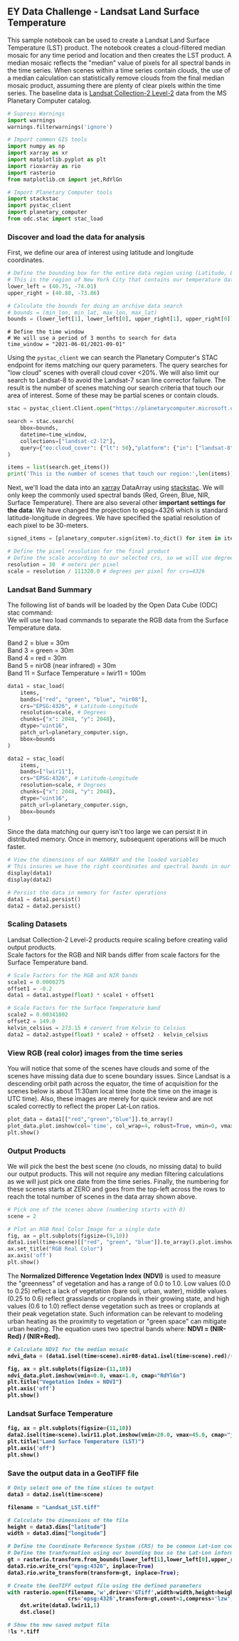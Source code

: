 ## EY Data Challenge - Landsat Land Surface Temperature

This sample notebook can be used to create a Landsat Land Surface Temperature (LST) product. The notebook creates a cloud-filtered median mosaic for any time period and location and then creates the LST product. A median mosaic reflects the "median" value of pixels for all spectral bands in the time series. When scenes within a time series contain clouds, the use of a median calculation can statistically remove clouds from the final median mosaic product, assuming there are plenty of clear pixels within the time series. The baseline data is [Landsat Collection-2 Level-2](https://www.usgs.gov/landsat-missions/landsat-collection-2) data from the MS Planetary Computer catalog.

```python
# Supress Warnings 
import warnings
warnings.filterwarnings('ignore')

# Import common GIS tools
import numpy as np
import xarray as xr
import matplotlib.pyplot as plt
import rioxarray as rio
import rasterio
from matplotlib.cm import jet,RdYlGn

# Import Planetary Computer tools
import stackstac
import pystac_client
import planetary_computer 
from odc.stac import stac_load

```
### Discover and load the data for analysis

First, we define our area of interest using latitude and longitude coordinates. 

```python
# Define the bounding box for the entire data region using (Latitude, Longitude)
# This is the region of New York City that contains our temperature dataset
lower_left = (40.75, -74.01)
upper_right = (40.88, -73.86)

```

```python
# Calculate the bounds for doing an archive data search
# bounds = (min_lon, min_lat, max_lon, max_lat)
bounds = (lower_left[1], lower_left[0], upper_right[1], upper_right[0])

```

```
# Define the time window
# We will use a period of 3 months to search for data
time_window = "2021-06-01/2021-09-01"

```
Using the `pystac_client` we can search the Planetary Computer's STAC endpoint for items matching our query parameters. The query searches for "low cloud" scenes with overall cloud cover <20%. We will also limit our search to Landsat-8 to avoid the Landsat-7 scan line corrector failure. The result is the number of scenes matching our search criteria that touch our area of interest. Some of these may be partial scenes or contain clouds.

```python
stac = pystac_client.Client.open("https://planetarycomputer.microsoft.com/api/stac/v1")

search = stac.search(
    bbox=bounds, 
    datetime=time_window,
    collections=["landsat-c2-l2"],
    query={"eo:cloud_cover": {"lt": 50},"platform": {"in": ["landsat-8"]}},
)
```

```python
items = list(search.get_items())
print('This is the number of scenes that touch our region:',len(items))

```

Next, we'll load the data into an [xarray](https://xarray.pydata.org/en/stable/) DataArray using [stackstac](https://stackstac.readthedocs.io/). We will only keep the commonly used spectral bands (Red, Green, Blue, NIR, Surface Temperature). There are also several other <b>important settings for the data</b>: We have changed the projection to epsg=4326 which is standard latitude-longitude in degrees. We have specified the spatial resolution of each pixel to be 30-meters. 

```python
signed_items = [planetary_computer.sign(item).to_dict() for item in items]

```


```python
# Define the pixel resolution for the final product
# Define the scale according to our selected crs, so we will use degrees
resolution = 30  # meters per pixel 
scale = resolution / 111320.0 # degrees per pixel for crs=4326 

```

### Landsat Band Summary 
The following list of bands will be loaded by the Open Data Cube (ODC) stac command:<br>
We will use two load commands to separate the RGB data from the Surface Temperature data.<br><br>
Band 2 = blue = 30m<br>
Band 3 = green = 30m<br>
Band 4 = red = 30m<br>
Band 5 = nir08 (near infrared) = 30m<br>
Band 11 = Surface Temperature = lwir11 = 100m


```python
data1 = stac_load(
    items,
    bands=["red", "green", "blue", "nir08"],
    crs="EPSG:4326", # Latitude-Longitude
    resolution=scale, # Degrees
    chunks={"x": 2048, "y": 2048},
    dtype="uint16",
    patch_url=planetary_computer.sign,
    bbox=bounds
)
```

```python
data2 = stac_load(
    items,
    bands=["lwir11"],
    crs="EPSG:4326", # Latitude-Longitude
    resolution=scale, # Degrees
    chunks={"x": 2048, "y": 2048},
    dtype="uint16",
    patch_url=planetary_computer.sign,
    bbox=bounds
)
```

Since the data matching our query isn't too large we can persist it in distributed memory. Once in memory, subsequent operations will be much faster.

```python
# View the dimensions of our XARRAY and the loaded variables
# This insures we have the right coordinates and spectral bands in our xarray
display(data1)
display(data2)

```

```python
# Persist the data in memory for faster operations
data1 = data1.persist()
data2 = data2.persist()
```

### Scaling Datasets
Landsat Collection-2 Level-2 products require scaling before creating valid output products. <br>
Scale factors for the RGB and NIR bands differ from scale factors for the Surface Temperature band.<br>

```python
# Scale Factors for the RGB and NIR bands 
scale1 = 0.0000275 
offset1 = -0.2 
data1 = data1.astype(float) * scale1 + offset1
```


```python
# Scale Factors for the Surface Temperature band
scale2 = 0.00341802 
offset2 = 149.0 
kelvin_celsius = 273.15 # convert from Kelvin to Celsius
data2 = data2.astype(float) * scale2 + offset2 - kelvin_celsius

```

### View RGB (real color) images from the time series
You will notice that some of the scenes have clouds and some of the scenes have missing data due to scene boundary issues. Since Landsat is a descending orbit path across the equator, the time of acquisition for the scenes below is about 11:30am local time (note the time on the image is UTC time). Also, these images are merely for quick review and are not scaled correctly to reflect the proper Lat-Lon ratios. 

```python
plot_data = data1[["red","green","blue"]].to_array()
plot_data.plot.imshow(col='time', col_wrap=4, robust=True, vmin=0, vmax=0.25)
plt.show()

```
### Output Products

We will pick the best the best scene (no clouds, no missing data) to build our output products. This will not require any median filtering calculations as we will just pick one date from the time series. Finally, the numbering for these scenes starts at ZERO and goes from the top-left across the rows to reach the total number of scenes in the data array shown above. 

```python
# Pick one of the scenes above (numbering starts with 0)
scene = 2

```

```python
# Plot an RGB Real Color Image for a single date
fig, ax = plt.subplots(figsize=(9,10))
data1.isel(time=scene)[["red", "green", "blue"]].to_array().plot.imshow(robust=True, ax=ax, vmin=0.0, vmax=0.25)
ax.set_title("RGB Real Color")
ax.axis('off')
plt.show()

```

The <b>Normalized Difference Vegetation Index (NDVI)</b> is used to measure the "greenness" of vegetation and has a range of 0.0 to 1.0. Low values (0.0 to 0.25) reflect a lack of vegetation (bare soil, urban, water), middle values (0.25 to 0.6) reflect grasslands or croplands in their growing state, and high values (0.6 to 1.0) reflect dense vegetation such as trees or croplands at their peak vegetation state. Such information can be relevant to modeling urban heating as the proximity to vegetation or "green space" can mitigate urban heating. The equation uses two spectral bands where: <b>NDVI = (NIR-Red) / (NIR+Red).

```python
# Calculate NDVI for the median mosaic
ndvi_data = (data1.isel(time=scene).nir08-data1.isel(time=scene).red)/(data1.isel(time=scene).nir08+data1.isel(time=scene).red)

```

```python
fig, ax = plt.subplots(figsize=(11,10))
ndvi_data.plot.imshow(vmin=0.0, vmax=1.0, cmap="RdYlGn")
plt.title("Vegetation Index = NDVI")
plt.axis('off')
plt.show()
```

### Landsat Surface Temperature

```python
fig, ax = plt.subplots(figsize=(11,10))
data2.isel(time=scene).lwir11.plot.imshow(vmin=20.0, vmax=45.0, cmap="jet")
plt.title("Land Surface Temperature (LST)")
plt.axis('off')
plt.show()

```
### Save the output data in a GeoTIFF file

```python
# Only select one of the time slices to output
data3 = data2.isel(time=scene)
```

```python
filename = "Landsat_LST.tiff"
```

```python
# Calculate the dimensions of the file
height = data3.dims["latitude"]
width = data3.dims["longitude"]
```

```python
# Define the Coordinate Reference System (CRS) to be common Lat-Lon coordinates
# Define the tranformation using our bounding box so the Lat-Lon information is written to the GeoTIFF
gt = rasterio.transform.from_bounds(lower_left[1],lower_left[0],upper_right[1],upper_right[0],width,height)
data3.rio.write_crs("epsg:4326", inplace=True)
data3.rio.write_transform(transform=gt, inplace=True);
```

```python
# Create the GeoTIFF output file using the defined parameters 
with rasterio.open(filename,'w',driver='GTiff',width=width,height=height,
                   crs='epsg:4326',transform=gt,count=1,compress='lzw',dtype='float64') as dst:
    dst.write(data3.lwir11,1)
    dst.close()
```

```python
# Show the new saved output file
!ls *.tiff
```
